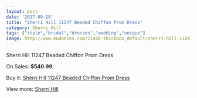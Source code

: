 ```yaml
---
layout: post
date: '2017-09-20'
title: "Sherri Hill 11247 Beaded Chiffon Prom Dress"
category: Sherri Hill
tags: ["style","bridal","dresses","wedding","unique"]
image: http://www.eudances.com/11438-thickbox_default/sherri-hill-11247-beaded-chiffon-prom-dress.jpg
---
```

Sherri Hill 11247 Beaded Chiffon Prom Dress

On Sales: **$540.99**
<a href="https://www.eudances.com/en/sherri-hill/3634-sherri-hill-11247-beaded-chiffon-prom-dress.html"><amp-img layout="responsive" width="600" height="600" src="//www.eudances.com/11438-thickbox_default/sherri-hill-11247-beaded-chiffon-prom-dress.jpg" alt="Sherri Hill 11247 Beaded Chiffon Prom Dress 0" /></a>
<a href="https://www.eudances.com/en/sherri-hill/3634-sherri-hill-11247-beaded-chiffon-prom-dress.html"><amp-img layout="responsive" width="600" height="600" src="//www.eudances.com/11444-thickbox_default/sherri-hill-11247-beaded-chiffon-prom-dress.jpg" alt="Sherri Hill 11247 Beaded Chiffon Prom Dress 1" /></a>
<a href="https://www.eudances.com/en/sherri-hill/3634-sherri-hill-11247-beaded-chiffon-prom-dress.html"><amp-img layout="responsive" width="600" height="600" src="//www.eudances.com/11443-thickbox_default/sherri-hill-11247-beaded-chiffon-prom-dress.jpg" alt="Sherri Hill 11247 Beaded Chiffon Prom Dress 2" /></a>
<a href="https://www.eudances.com/en/sherri-hill/3634-sherri-hill-11247-beaded-chiffon-prom-dress.html"><amp-img layout="responsive" width="600" height="600" src="//www.eudances.com/11442-thickbox_default/sherri-hill-11247-beaded-chiffon-prom-dress.jpg" alt="Sherri Hill 11247 Beaded Chiffon Prom Dress 3" /></a>
<a href="https://www.eudances.com/en/sherri-hill/3634-sherri-hill-11247-beaded-chiffon-prom-dress.html"><amp-img layout="responsive" width="600" height="600" src="//www.eudances.com/11441-thickbox_default/sherri-hill-11247-beaded-chiffon-prom-dress.jpg" alt="Sherri Hill 11247 Beaded Chiffon Prom Dress 4" /></a>
<a href="https://www.eudances.com/en/sherri-hill/3634-sherri-hill-11247-beaded-chiffon-prom-dress.html"><amp-img layout="responsive" width="600" height="600" src="//www.eudances.com/11440-thickbox_default/sherri-hill-11247-beaded-chiffon-prom-dress.jpg" alt="Sherri Hill 11247 Beaded Chiffon Prom Dress 5" /></a>
<a href="https://www.eudances.com/en/sherri-hill/3634-sherri-hill-11247-beaded-chiffon-prom-dress.html"><amp-img layout="responsive" width="600" height="600" src="//www.eudances.com/11439-thickbox_default/sherri-hill-11247-beaded-chiffon-prom-dress.jpg" alt="Sherri Hill 11247 Beaded Chiffon Prom Dress 6" /></a>

Buy it: [Sherri Hill 11247 Beaded Chiffon Prom Dress](https://www.eudances.com/en/sherri-hill/3634-sherri-hill-11247-beaded-chiffon-prom-dress.html "Sherri Hill 11247 Beaded Chiffon Prom Dress")

View more: [Sherri Hill](https://www.eudances.com/en/80-Sherri-Hill "Sherri Hill")